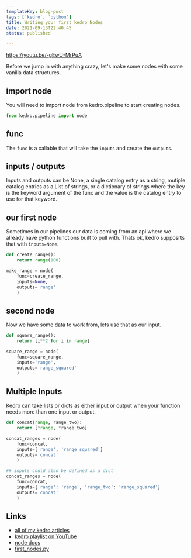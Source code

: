 ```yaml
---
templateKey: blog-post
tags: ['kedro', 'python']
title: Writing your first kedro Nodes
date: 2021-09-13T22:40:45
status: published

---
```


https://youtu.be/-gEwU-MrPuA

Before we jump in with anything crazy, let's make some nodes with some vanilla
data structures.

## import node

You will need to import node from kedro.pipeline to start creating nodes.

``` python
from kedro.pipeline import node
```

## func

The `func` is a callable that will take the `inputs` and create the `outputs`.

## inputs / outputs

Inputs and outputs can be None, a single catalog entry as a string, mutiple
catalog entries as a List of strings, or a dictionary of strings where the key
is the keyword argument of the func and the value is the catalog entry to use
for that keyword.

## our first node

Sometimes in our pipelines our data is coming from an api where we already have
python functions built to pull with.  Thats ok, kedro supposrts that with
`inputs=None`.

``` python
def create_range():
    return range(100)

make_range = node(
    func=create_range,
    inputs=None,
    outputs='range'
    )
```

## second node

Now we have some data to work from, lets use that as our input.

``` python
def square_range():
    return [i**2 for i in range]

square_range = node(
    func=square_range,
    inputs='range',
    outputs='range_squared'
    )
```

## Multiple Inputs

Kedro can take lists or dicts as either input or output when your function
needs more than one input or output.


``` python
def concat(range, range_two):
    return [*range, *range_two]

concat_ranges = node(
    func=concat,
    inputs=['range', 'range_squared']
    outputs='concat'
    )

## inputs could also be defined as a dict
concat_ranges = node(
    func=concat,
    inputs={'range': 'range', 'range_two': 'range_squared'}
    outputs='concat'
    )
```

## Links

* [all of my kedro articles](https://waylonwalker.com/kedro/)
* [kedro playlist on YouTube](https://www.youtube.com/watch?v=bw5_FWDVRpU&list=PLTRNG6WIHETCoPt5gAKYSH_HCZvE_r41n)
* [node docs](https://kedro.readthedocs.io/en/stable/kedro.pipeline.node.html)
* [first_nodes.py](https://gist.github.com/WaylonWalker/347b32c6ae7b799d1e0853c3811a98de)

